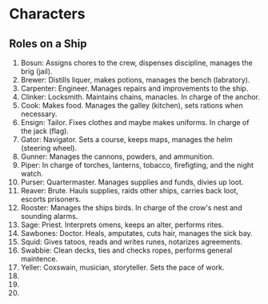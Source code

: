 # Characters

## Roles on a Ship
1. Bosun: Assigns chores to the crew, dispenses discipline, manages the brig (jail). 
1. Brewer: Distills liquer, makes potions, manages the bench (labratory).
2. Carpenter: Engineer. Manages repairs and improvements to the ship.
1. Clinker: Locksmith. Maintains chains, manacles. In charge of the anchor.
2. Cook: Makes food. Manages the galley (kitchen), sets rations when necessary. 
1. Ensign: Tailor. Fixes clothes and maybe makes uniforms. In charge of the jack (flag).
2. Gator: Navigator. Sets a course, keeps maps, manages the helm (steering wheel).
1. Gunner: Manages the cannons, powders, and ammunition.
2. Piper: In charge of torches, lanterns, tobacco, firefigting, and the night watch.
1. Purser: Quartermaster. Manages supplies and funds, divies up loot.
1. Reaver: Brute. Hauls supplies, raids other ships, carries back loot, escorts prisoners.
2. Rooster: Manages the ships birds. In charge of the crow's nest and sounding alarms.
1. Sage: Priest. Interprets omens, keeps an alter, performs rites.
1. Sawbones: Doctor. Heals, amputates, cuts hair, manages the sick bay.
3. Squid: Gives tatoos, reads and writes runes, notarizes agreements.
4. Swabbie: Clean decks, ties and checks ropes, performs general maintence.
1. Yeller: Coxswain, musician, storyteller. Sets the pace of work.
2.  
3.  
4.  




